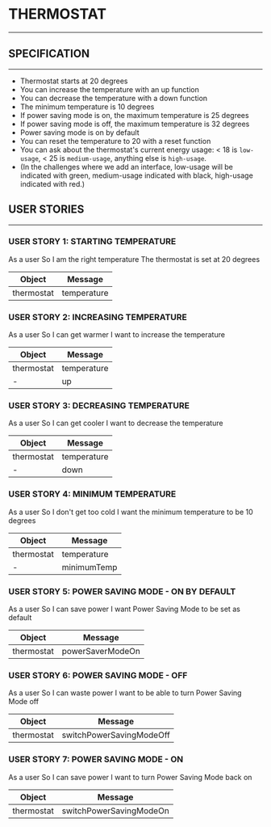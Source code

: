 # THERMOSTAT
---------
## SPECIFICATION
---------
* Thermostat starts at 20 degrees
* You can increase the temperature with an up function
* You can decrease the temperature with a down function
* The minimum temperature is 10 degrees
* If power saving mode is on, the maximum temperature is 25 degrees
* If power saving mode is off, the maximum temperature is 32 degrees
* Power saving mode is on by default
* You can reset the temperature to 20 with a reset function
* You can ask about the thermostat's current energy usage: < 18 is `low-usage`, < 25 is `medium-usage`, anything else is `high-usage`.
* (In the challenges where we add an interface, low-usage will be indicated with green, medium-usage indicated with black, high-usage indicated with red.)

## USER STORIES
--------
### USER STORY 1: STARTING TEMPERATURE
As a user
So I am the right temperature
The thermostat is set at 20 degrees

Object | Message
------ | -------
thermostat | temperature

### USER STORY 2: INCREASING TEMPERATURE
As a user
So I can get warmer
I want to increase the temperature

Object | Message
-------| -------
thermostat | temperature
   -   | up

### USER STORY 3: DECREASING TEMPERATURE
As a user
So I can get cooler
I want to decrease the temperature

Object | Message
-------| -------
thermostat | temperature
   -   | down

### USER STORY 4: MINIMUM TEMPERATURE
As a user
So I don't get too cold
I want the minimum temperature to be 10 degrees

Object | Message
-------| -------
thermostat | temperature
   -   | minimumTemp

### USER STORY 5: POWER SAVING MODE - ON BY DEFAULT
As a user
So I can save power
I want Power Saving Mode to be set as default

Object | Message
-------| -------
thermostat | powerSaverModeOn

### USER STORY 6: POWER SAVING MODE - OFF
As a user
So I can waste power
I want to be able to turn Power Saving Mode off

Object | Message
-------| -------
thermostat | switchPowerSavingModeOff

### USER STORY 7: POWER SAVING MODE - ON
As a user
So I can save power
I want to turn Power Saving Mode back on

Object | Message
-------| -------
thermostat | switchPowerSavingModeOn
